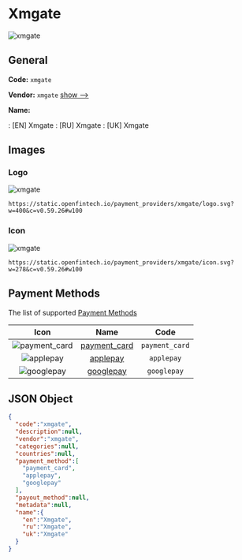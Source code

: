 
# Xmgate 
![xmgate](https://static.openfintech.io/payment_providers/xmgate/logo.svg?w=400&c=v0.59.26#w100)  

## General 
 
**Code:** `xmgate` 
 
**Vendor:** `xmgate` [show -->](/vendors/xmgate/) 
 
**Name:** 
 
:	[EN] Xmgate 
:	[RU] Xmgate 
:	[UK] Xmgate 
 

## Images 

### Logo 
 
![xmgate](https://static.openfintech.io/payment_providers/xmgate/logo.svg?w=400&c=v0.59.26#w100)  

```
https://static.openfintech.io/payment_providers/xmgate/logo.svg?w=400&c=v0.59.26#w100
```  

### Icon 
 
![xmgate](https://static.openfintech.io/payment_providers/xmgate/icon.svg?w=278&c=v0.59.26#w100)  

```
https://static.openfintech.io/payment_providers/xmgate/icon.svg?w=278&c=v0.59.26#w100
```  

## Payment Methods 
 
The list of supported [Payment Methods](/payment-methods/) 

|Icon|Name|Code| 
|:---:|:---:|:---:| 
|![payment_card](https://static.openfintech.io/payment_methods/payment_card/icon.svg?w=278&c=v0.59.26#w100) |[payment_card](/payment-methods/payment_card/)|`payment_card`| 
|![applepay](https://static.openfintech.io/payment_methods/applepay/icon.svg?w=278&c=v0.59.26#w100) |[applepay](/payment-methods/applepay/)|`applepay`| 
|![googlepay](https://static.openfintech.io/payment_methods/googlepay/icon.svg?w=278&c=v0.59.26#w100) |[googlepay](/payment-methods/googlepay/)|`googlepay`| 
 

## JSON Object 

```json
{
  "code":"xmgate",
  "description":null,
  "vendor":"xmgate",
  "categories":null,
  "countries":null,
  "payment_method":[
    "payment_card",
    "applepay",
    "googlepay"
  ],
  "payout_method":null,
  "metadata":null,
  "name":{
    "en":"Xmgate",
    "ru":"Xmgate",
    "uk":"Xmgate"
  }
}
```  
